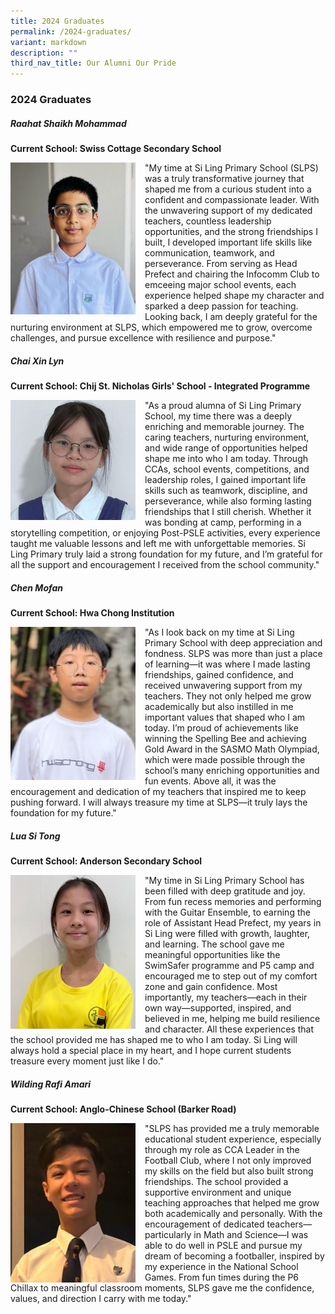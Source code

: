 ```yaml
---
title: 2024 Graduates
permalink: /2024-graduates/
variant: markdown
description: ""
third_nav_title: Our Alumni Our Pride
---
```

### 2024 Graduates

##### Raahat Shaikh Mohammad
**Current School: Swiss Cottage Secondary School**

<img align="left" style="width:200px;margin-right:15px" src="/images/Partners/2024%20Graduates/Raahat.png"> "My time at Si Ling Primary School (SLPS) was a truly transformative journey that shaped me from a curious student into a confident and compassionate leader. With the unwavering support of my dedicated teachers, countless leadership opportunities, and the strong friendships I built, I developed important life skills like communication, teamwork, and perseverance. From serving as Head Prefect and chairing the Infocomm Club to emceeing major school events, each experience helped shape my character and sparked a deep passion for teaching. Looking back, I am deeply grateful for the nurturing environment at SLPS, which empowered me to grow, overcome challenges, and pursue excellence with resilience and purpose."

##### Chai Xin Lyn

**Current School: Chij St. Nicholas Girls' School - Integrated Programme**

<img align="left" style="width:200px;margin-right:15px" src="/images/Partners/2024%20Graduates/Chai_Xin_Lyn.jpg">"As a proud alumna of Si Ling Primary School, my time there was a deeply enriching and memorable journey. The caring teachers, nurturing environment, and wide range of opportunities helped shape me into who I am today. Through CCAs, school events, competitions, and leadership roles, I gained important life skills such as teamwork, discipline, and perseverance, while also forming lasting friendships that I still cherish. Whether it was bonding at camp, performing in a storytelling competition, or enjoying Post-PSLE activities, every experience taught me valuable lessons and left me with unforgettable memories. Si Ling Primary truly laid a strong foundation for my future, and I’m grateful for all the support and encouragement I received from the school community."

##### Chen Mofan

**Current School: Hwa Chong Institution**

<img align="left" style="width:200px;margin-right:15px" src="/images/Partners/2024%20Graduates/Chen_Mofan.png">"As I look back on my time at Si Ling Primary School with deep appreciation and fondness. SLPS was more than just a place of learning—it was where I made lasting friendships, gained confidence, and received unwavering support from my teachers. They not only helped me grow academically but also instilled in me important values that shaped who I am today. I’m proud of achievements like winning the Spelling Bee and achieving Gold Award in the SASMO Math Olympiad, which were made possible through the school’s many enriching opportunities and fun events. Above all, it was the encouragement and dedication of my teachers that inspired me to keep pushing forward. I will always treasure my time at SLPS—it truly lays the foundation for my future."

##### Lua Si Tong 

**Current School: Anderson Secondary School**

<img align="left" style="width:200px;margin-right:15px" src="/images/Partners/2024%20Graduates/Lua_Si_Tong.png">"My time in Si Ling Primary School has been filled with deep gratitude and joy. From fun recess memories and performing with the Guitar Ensemble, to earning the role of Assistant Head Prefect, my years in Si Ling were filled with growth, laughter, and learning. The school gave me meaningful opportunities like the SwimSafer programme and P5 camp and encouraged me to step out of my comfort zone and gain confidence. Most importantly, my teachers—each in their own way—supported, inspired, and believed in me, helping me build resilience and character. All these experiences that the school provided me has shaped me to who I am today. Si Ling will always hold a special place in my heart, and I hope current students treasure every moment just like I do."

##### Wilding Rafi Amari

**Current School: Anglo-Chinese School (Barker Road)**

<img align="left" style="width:200px;margin-right:15px" src="/images/Partners/2024%20Graduates/WILDING_RAFI_AMARI.png">"SLPS has provided me a truly memorable educational student experience, especially through my role as CCA Leader in the Football Club, where I not only improved my skills on the field but also built strong friendships. The school provided a supportive environment and unique teaching approaches that helped me grow both academically and personally. With the encouragement of dedicated teachers—particularly in Math and Science—I was able to do well in PSLE and pursue my dream of becoming a footballer, inspired by my experience in the National School Games. From fun times during the P6 Chillax to meaningful classroom moments, SLPS gave me the confidence, values, and direction I carry with me today."